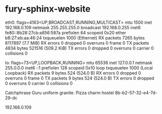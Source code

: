# fury-sphinx-website
eth0: flags=4163<UP,BROADCAST,RUNNING,MULTICAST>  mtu 1500
        inet 192.168.0.109  netmask 255.255.255.0  broadcast 192.168.0.255
        inet6 fe80::8b28:27cb:a856:587a  prefixlen 64  scopeid 0x20<link>
        ether b8:27:eb:aa:46:24  txqueuelen 1000  (Ethernet)
        RX packets 7265  bytes 8117897 (7.7 MiB)
        RX errors 0  dropped 0  overruns 0  frame 0
        TX packets 4834  bytes 521516 (509.2 KiB)
        TX errors 0  dropped 0 overruns 0  carrier 0  collisions 0

lo: flags=73<UP,LOOPBACK,RUNNING>  mtu 65536
        inet 127.0.0.1  netmask 255.0.0.0
        inet6 ::1  prefixlen 128  scopeid 0x10<host>
        loop  txqueuelen 1000  (Local Loopback)
        RX packets 9  bytes 524 (524.0 B)
        RX errors 0  dropped 0  overruns 0  frame 0
        TX packets 9  bytes 524 (524.0 B)
        TX errors 0  dropped 0 overruns 0  carrier 0  collisions 0
        
Catchphrase
Guru uniform granite. Pizza charm hostel
8b-b2-57-32-e4-7d-29-dc

192.168.0.109
